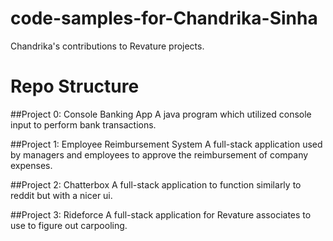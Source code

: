 # code-samples-for-Chandrika-Sinha
Chandrika's contributions to Revature projects.

# Repo Structure
##Project 0: Console Banking App
A java program which utilized console input to perform bank transactions.

##Project 1: Employee Reimbursement System
A full-stack application used by managers and employees to approve the reimbursement of company 
expenses.

##Project 2: Chatterbox
A full-stack application to function similarly to reddit but with a nicer ui.

##Project 3: Rideforce
A full-stack application for Revature associates to use to figure out carpooling.
